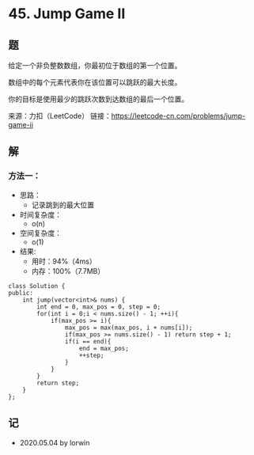 # 45. Jump Game II

## 题

给定一个非负整数数组，你最初位于数组的第一个位置。

数组中的每个元素代表你在该位置可以跳跃的最大长度。

你的目标是使用最少的跳跃次数到达数组的最后一个位置。

来源：力扣（LeetCode）
链接：https://leetcode-cn.com/problems/jump-game-ii

## 解

### 方法一：
- 思路：
  - 记录跳到的最大位置
- 时间复杂度：
  - o(n)
- 空间复杂度：
  - o(1)
- 结果:
  - 用时：94%（4ms）
  - 内存：100%（7.7MB）
```
class Solution {
public:
    int jump(vector<int>& nums) {
        int end = 0, max_pos = 0, step = 0;
        for(int i = 0;i < nums.size() - 1; ++i){
            if(max_pos >= i){
                max_pos = max(max_pos, i + nums[i]);
                if(max_pos >= nums.size() - 1) return step + 1;
                if(i == end){
                    end = max_pos;
                    ++step;
                }
            }
        }
        return step;
    }
};
```

## 记
<!-- 
基础：@basic
重点：@important
记忆：@memory
易错：@warning
待办：@todo
模板：@template
 -->

- 2020.05.04 by lorwin